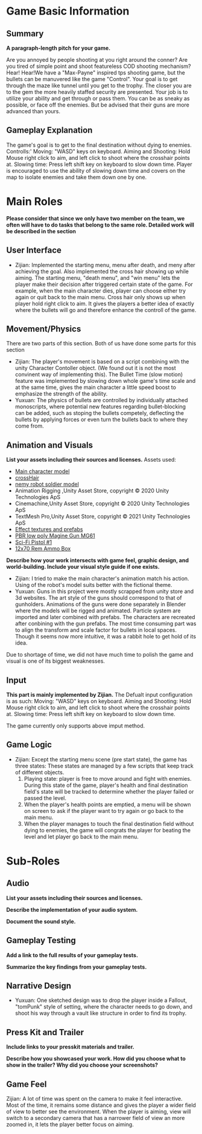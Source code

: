# Game Basic Information #

## Summary ##

**A paragraph-length pitch for your game.**

Are you annoyed by people shooting at you right around the conner? Are you tired of simple point and shoot featureless COD shooting mechanism? 
Hear! Hear!We have a "Max-Payne" inspired tps shooting game, but the bullets can be manuvered like the game "Control". Your goal is to get through the maze like
tunnel until you get to the trophy. The closer you are to the gem the more heavily staffed security are presented. Your job is to utilize your ability and get through 
or pass them. You can be as sneaky as possible, or face off the enemies. But be advised that their guns are more advanced than yours. 
## Gameplay Explanation ##

The game's goal is to get to the final destination without dying to enemies.
Controlls:'
Moving: "WASD" keys on keyboard.
Aiming and Shooting: Hold Mouse right click to aim, and left click to shoot where the crosshair points at.
Slowing time: Press left shift key on keyboard to slow down time.
Player is encouraged to use the ability of slowing down time and covers on the map to isolate enemies and take them down one by one.


# Main Roles #

**Please consider that since we only have two member on the team, we often will have to do tasks that belong to the same role. Detailed work will be described in the section**

## User Interface

* Zijian: Implemented the starting menu, menu after death, and meny after achieving the goal. Also implemented the cross hair showing up while aiming.
The starting menu, "death menu", and "win menu" lets the player make their decision after triggered certain state of the game. For example, when the main character dies, player can choose either try again or quit back to the main menu.
Cross hair only shows up when player hold right click to aim. It gives the players a better idea of exactly where the bullets will go and therefore enhance the controll of the game.



## Movement/Physics

There are two parts of this section. Both of us have done some parts for this section
* Zijian: The player's movement is based on a script combining with the unity Character Contoller object. (We found out it is not the most convinent way of implementing this).
The Bullet Time (slow motion) feature was implemented by slowing down whole game's time scale and at the same time, gives the main character a little speed boost to emphasize the strength of the ability.
* Yuxuan: The physics of bullets are controlled by individually attached monoscripts, where potential new features regarding bullet-blocking can be added, such as stoping the
bullets competely, deflecting the bullets by applying forces or even turn the bullets back to where they come from. 

## Animation and Visuals

**List your assets including their sources and licenses.**
Assets used:
* [Main character model](https://assetstore.unity.com/packages/3d/characters/humanoids/adventurer-blake-158728)
* [crossHair](https://assetstore.unity.com/packages/2d/gui/icons/crosshairs-plus-139902)
* [nemy robot soldier model](https://assetstore.unity.com/packages/3d/characters/robots/robot-soldier-142438)
* Animation Rigging ,Unity Asset Store, copyright © 2020 Unity Technologies ApS
* Cinemachine,Unity Asset Store, copyright © 2020 Unity Technologies ApS
* TextMesh Pro,Unity Asset Store, copyright © 2021 Unity Technologies ApS
* [Effect textures and prefabs](https://assetstore.unity.com/packages/vfx/particles/effect-textures-and-prefabs-109031)
* [PBR low poly Magine Gun MG61](https://assetstore.unity.com/packages/3d/pbr-low-poly-magine-gun-mg61-91261)
* [Sci-Fi Pistol #1](https://assetstore.unity.com/packages/3d/props/guns/sci-fi-pistol-1-141442)
* [12x70 Rem Ammo Box](https://assetstore.unity.com/packages/3d/props/weapons/12x70-rem-ammo-box-193342)

**Describe how your work intersects with game feel, graphic design, and world-building. Include your visual style guide if one exists.**
* Zijian: I tried to make the main character's animation match his action.
Using of the robot's model suits better with the fictional theme.
* Yuxuan: Guns in this project were mostly scrapped from unity store and 3d websites. The art style of the guns should correspond to that of
gunholders. Animations of the guns were done separately in Blender where the models will be rigged and animated. Particle system are imported
and later combined with prefabs. The characters are recreated after conbining with the gun prefabs. The most time consuming part was to align the
transform and scale factor for bullets in local spaces. Though it seems now more intuitive, it was a rabbit hole to get hold of its idea. 


Due to shortage of time, we did not have much time to polish the game and visual is one of its biggest weaknesses.

## Input
**This part is mainly implemented by Zijian.**
The Defualt input configuration is as such:
Moving: "WASD" keys on keyboard.
Aiming and Shooting: Hold Mouse right click to aim, and left click to shoot where the crosshair points at.
Slowing time: Press left shift key on keyboard to slow down time.

The game currently only supports above imput method.

## Game Logic
* Zijian: Except the starting menu scene (pre start state), the game has three states: 
These states are managed by a few scripts that keep track of different objects.
  1. Playing state: player is free to move around and fight with enemies. During this state of the game, player's health and final destination field's state will be tracked to determine whether the player failed or passed the level.
  2. When the player's health points are emptied, a menu will be shown on screen to ask if the player want to try again or go back to the main menu.
  3. When the player manages to touch the final destination field without dying to enemies, the game will congrats the player for beating the level and let player go back to the main menu. 

# Sub-Roles

## Audio

**List your assets including their sources and licenses.**

**Describe the implementation of your audio system.**

**Document the sound style.** 

## Gameplay Testing

**Add a link to the full results of your gameplay tests.**

**Summarize the key findings from your gameplay tests.**

## Narrative Design

* Yuxuan: One sketched design was to drop the player inside a Fallout, "tomPunk" style of setting, where the character needs to go down, and shoot his way through a vault
like structure in order to find its trophy.


## Press Kit and Trailer

**Include links to your presskit materials and trailer.**

**Describe how you showcased your work. How did you choose what to show in the trailer? Why did you choose your screenshots?**

## Game Feel
Zijian: A lot of time was spent on the camera to make it feel interactive. Most of the time, it remains some distance and gives the player a wider field of view to better see the environment. When the player is aiming, view will switch to a secondary camera that has a narrower field of view an more zoomed in, it lets the player better focus on aiming. 
